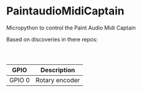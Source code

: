 # PaintaudioMidiCaptain
Micropython to control the Paint Audio Midi Captain

Based on discoveries in there repos:    

```



```



| GPIO | Description |
|-----|------|
| GPIO 0 | Rotary encoder | 
